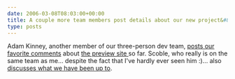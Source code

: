 ```yaml
---
date: 2006-03-08T08:03:00+00:00
title: A couple more team members post details about our new project&#8230;
type: posts
---
```

Adam Kinney, another member of our three-person dev team, [posts our favorite comments](http://www.adamkinney.com/note.aspx?id=112) about [the preview site ](http://on10.net)so far. Scoble, who really is on the same team as me... despite the fact that I've hardly ever seen him :)... also [discusses what we have been up to](http://scobleizer.wordpress.com/2006/03/07/what-my-coworkers-have-been-doing/#respond).
